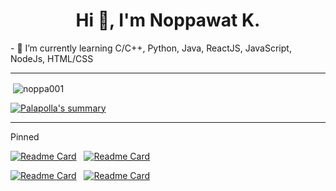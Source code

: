<h1 align="center">Hi 👋, I'm Noppawat K.</h1>
- 🌱 I’m currently learning C/C++, Python, Java, ReactJS, JavaScript, NodeJs, HTML/CSS

<hr>
<p>&nbsp;<img align="center" src="https://github-readme-stats.vercel.app/api?username=noppa001&show_icons=true&locale=en&theme=tokyonight" alt="noppa001" /></p>

[![Palapolla's summary](https://github-profile-summary-cards.vercel.app/api/cards/profile-details?username=noppa001&theme=nord_dark)](https://github.com/noppa001)

<hr>
<p>Pinned</p>

[![Readme Card](https://github-readme-stats.vercel.app/api/pin/?username=kuroisep&repo=Unknown-Bookstore-Application&&theme=tokyonight)](https://github.com/kuroisep/Unknown-Bookstore-Application)
&nbsp;
[![Readme Card](https://github-readme-stats.vercel.app/api/pin/?username=pperorin&repo=soft-dev&&theme=tokyonight)](https://github.com/pperorin/soft-dev)
<br />

[![Readme Card](https://github-readme-stats.vercel.app/api/pin/?username=pperorin&repo=drug-system&&theme=tokyonight)](https://github.com/pperorin/drug-system)
&nbsp;
[![Readme Card](https://github-readme-stats.vercel.app/api/pin/?username=moondamon&repo=SoftStudio_HTML&&theme=tokyonight)](https://github.com/moondamon/SoftStudio_HTML)




<!-- [![Top Langs](https://github-readme-stats.vercel.app/api/top-langs/?username=noppa001&layout=compact&theme=tokyonight)](https://github.com/noppa001/github-readme-stats)
<hr> -->
